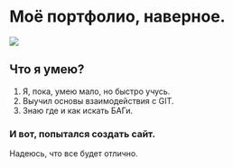 # Моё портфолио, наверное.

![](https://fikiwiki.com/uploads/posts/2022-02/thumbs/1644925859_1-fikiwiki-com-p-prikolnie-kartinki-pro-programmistov-1.png)

## Что я умею?

 1. Я, пока, умею мало, но быстро учусь.
 2. Выучил основы взаимодействия с GIT.
 3. Знаю где и как искать БАГи.
  
  ### И вот, попытался создать сайт.

  Надеюсь, что все будет отлично.

